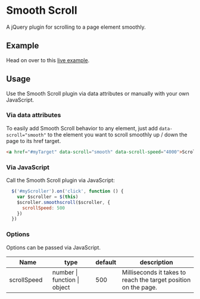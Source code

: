 Smooth Scroll
=============

A jQuery plugin for scrolling to a page element smoothly.



## Example

Head on over to this [live example](http://fender.me/code-space/smooth-scroll/).

## Usage

Use the Smooth Scroll plugin via data attributes or manually with your own JavaScript.

### Via data attributes
To easily add Smooth Scroll behavior to any element, just add `data-scroll="smooth"` to the element you want to scroll smoothly up / down the page to its href target.

```html
<a href="#myTarget" data-scroll="smooth" data-scroll-speed="4000">Scroll to #myTarget element over a period of 4 seconds.</a>
```

  <h3>Via JavaScript</h3>
  <p>Call the Smooth Scroll plugin via JavaScript:</p>

```js
  $('#myScroller').on('click', function () {
    var $scroller = $(this)
    $scroller.smoothscroll($scroller, {
      scrollSpeed: 500
    })
  })
```


### Options
Options can be passed via JavaScript.

<table>
  <thead>
   <tr>
     <th style="width: 100px;">Name</th>
     <th style="width: 100px;">type</th>
     <th style="width: 50px;">default</th>
     <th>description</th>
   </tr>
  </thead>
  <tbody>
   <tr>
     <td>scrollSpeed</td>
     <td>number | function | object</td>
     <td>500</td>
     <td>Milliseconds it takes to reach the target position on the page.</td>
   </tr>
  </tbody>
</table>
